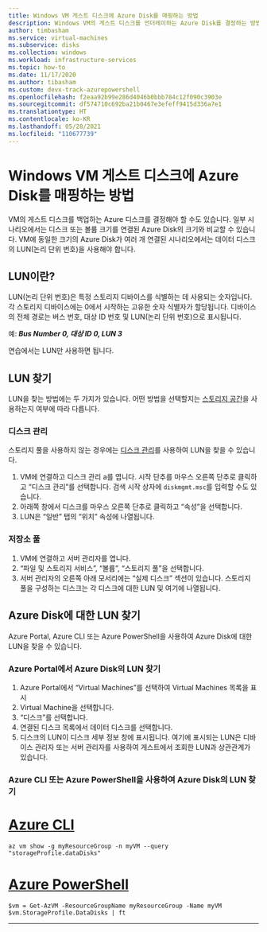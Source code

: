 ```yaml
---
title: Windows VM 게스트 디스크에 Azure Disk를 매핑하는 방법
description: Windows VM의 게스트 디스크를 언더레이하는 Azure Disk를 결정하는 방법입니다.
author: timbasham
ms.service: virtual-machines
ms.subservice: disks
ms.collection: windows
ms.workload: infrastructure-services
ms.topic: how-to
ms.date: 11/17/2020
ms.author: tibasham
ms.custom: devx-track-azurepowershell
ms.openlocfilehash: f2eaa92b99e286d4046b0bbb784c12f090c3903e
ms.sourcegitcommit: df574710c692ba21b0467e3efeff9415d336a7e1
ms.translationtype: HT
ms.contentlocale: ko-KR
ms.lasthandoff: 05/28/2021
ms.locfileid: "110677739"
---
```

# <a name="how-to-map-azure-disks-to-windows-vm-guest-disks"></a>Windows VM 게스트 디스크에 Azure Disk를 매핑하는 방법

VM의 게스트 디스크를 백업하는 Azure 디스크를 결정해야 할 수도 있습니다. 일부 시나리오에서는 디스크 또는 볼륨 크기를 연결된 Azure Disk의 크기와 비교할 수 있습니다. VM에 동일한 크기의 Azure Disk가 여러 개 연결된 시나리오에서는 데이터 디스크의 LUN(논리 단위 번호)을 사용해야 합니다. 

## <a name="what-is-a-lun"></a>LUN이란?

LUN(논리 단위 번호)은 특정 스토리지 디바이스를 식별하는 데 사용되는 숫자입니다. 각 스토리지 디바이스에는 0에서 시작하는 고유한 숫자 식별자가 할당됩니다. 디바이스의 전체 경로는 버스 번호, 대상 ID 번호 및 LUN(논리 단위 번호)으로 표시됩니다. 

예: ***Bus Number 0, 대상 ID 0, LUN 3***

연습에서는 LUN만 사용하면 됩니다.

## <a name="finding-the-lun"></a>LUN 찾기

LUN을 찾는 방법에는 두 가지가 있습니다. 어떤 방법을 선택할지는 [스토리지 공간](/windows-server/storage/storage-spaces/overview)을 사용하는지 여부에 따라 다릅니다.

### <a name="disk-management"></a>디스크 관리

스토리지 풀을 사용하지 않는 경우에는 [디스크 관리](/windows-server/storage/disk-management/overview-of-disk-management)를 사용하여 LUN을 찾을 수 있습니다.

1. VM에 연결하고 디스크 관리 a를 엽니다. 시작 단추를 마우스 오른쪽 단추로 클릭하고 “디스크 관리”를 선택합니다. 검색 시작 상자에 `diskmgmt.msc`를 입력할 수도 있습니다.
1. 아래쪽 창에서 디스크를 마우스 오른쪽 단추로 클릭하고 “속성”을 선택합니다.
1. LUN은 “일반” 탭의 “위치” 속성에 나열됩니다.

### <a name="storage-pools"></a>저장소 풀

1. VM에 연결하고 서버 관리자를 엽니다.
1. “파일 및 스토리지 서비스”, “볼륨”, “스토리지 풀”을 선택합니다.
1. 서버 관리자의 오른쪽 아래 모서리에는 “실제 디스크” 섹션이 있습니다. 스토리지 풀을 구성하는 디스크는 각 디스크에 대한 LUN 및 여기에 나열됩니다.

## <a name="finding-the-lun-for-the-azure-disks"></a>Azure Disk에 대한 LUN 찾기

Azure Portal, Azure CLI 또는 Azure PowerShell을 사용하여 Azure Disk에 대한 LUN을 찾을 수 있습니다.

### <a name="finding-an-azure-disks-lun-in-the-azure-portal"></a>Azure Portal에서 Azure Disk의 LUN 찾기

1. Azure Portal에서 “Virtual Machines”를 선택하여 Virtual Machines 목록을 표시
1. Virtual Machine을 선택합니다.
1. “디스크”를 선택합니다.
1. 연결된 디스크 목록에서 데이터 디스크를 선택합니다.
1. 디스크의 LUN이 디스크 세부 정보 창에 표시됩니다. 여기에 표시되는 LUN은 디바이스 관리자 또는 서버 관리자를 사용하여 게스트에서 조회한 LUN과 상관관계가 있습니다.

### <a name="finding-an-azure-disks-lun-using-azure-cli-or-azure-powershell"></a>Azure CLI 또는 Azure PowerShell을 사용하여 Azure Disk의 LUN 찾기

# <a name="azure-cli"></a>[Azure CLI](#tab/azure-cli)
```azurecli-interactive
az vm show -g myResourceGroup -n myVM --query "storageProfile.dataDisks"
```

# <a name="azure-powershell"></a>[Azure PowerShell](#tab/azure-powershell)
```azurepowershell-interactive
$vm = Get-AzVM -ResourceGroupName myResourceGroup -Name myVM
$vm.StorageProfile.DataDisks | ft
```
---
